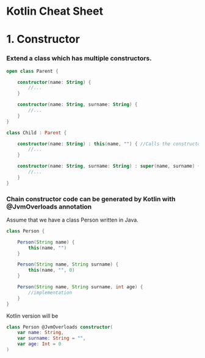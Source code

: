 Kotlin Cheat Sheet
==================

# 1. Constructor

### Extend a class which has multiple constructors.

```Kotlin
open class Parent {

    constructor(name: String) {
        //...
    }

    constructor(name: String, surname: String) {
        //...
    }
}

class Child : Parent {

    constructor(name: String) : this(name, "") { //Calls the constructor below
        //...
    }

    constructor(name: String, surname: String) : super(name, surname) { //Calls Parent's constructor
        //...
    }
}
``` 

### Chain constructor code can be generated by Kotlin with **@JvmOverloads** annotation

Assume that we have a class Person written in Java.
```Java
class Person {

	Person(String name) {
		this(name, "")
	}

	Person(String name, String surname) {
		this(name, "", 0)
	}

	Person(String name, String surname, int age) {
		//implementation
	}
}
```

Kotlin version will be
```Kotlin
class Person @JvmOverloads constructor(
	var name: String,
	var surname: String = "",
	var age: Int = 0 
)
```